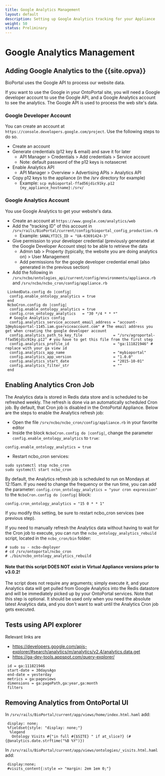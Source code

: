 ```yaml
---
title: Google Analytics Management
layout: default
description: Setting up Google Analytics tracking for your Appliance
weight: 50
status: Preliminary
---
```


# Google Analytics Management

## Adding Google Analytics to the {{site.opva}}

BioPortal uses the Google API to process our website data. 

If you want to use the Google in your OntoPortal site,
you will need a Google developer account to use the Google API,
and a Google Analytics account to see the analytics.
The Google API is used to process the web site's data.

### Google Developer Account

You can create an account at `https://console.developers.google.com/project`.
Use the following steps to do so.

* Create an account
* Generate credentials (p12 key & email) and save it for later
  * API Manager > Credentials > Add credentials > Service account
  * Note: default password of the p12 keys is notasecret
* Enable Analytics API
  * API Manager > Overview > Advertising APIs > Analytics API
* Copy p12 keys to the appliance (in the /srv directory for example)
  * Example: `scp mybioportal-ffad56jdic91ky.p12 {my_appliance_hostname}:/srv/`

### Google Analytics Account

You use Google Analytics to get your website's data. 

* Create an account at `https://www.google.com/analytics/web`
* Add the "tracking ID" of this account in `/srv/rails/BioPortal/current/config/bioportal_config_production.rb`
  * Example: `$ANALYTICS_ID = "UA-63691424-3"`
* Give permission to your developer credential (previously generated at the Google Developer Account step) to be able to retrieve the data
  * Admin tab > Property (typically, the website you are doing analytics on) > User Management
  * Add permissions for the google developer credential email (also generated in the previous section)
* Add the following in `/srv/ncbo/ontologies_api/current/config/environments/appliance.rb` and `/srv/ncbo/ncbo_cron/config/appliance.rb`

```
 LinkedData.config do |config|
  config.enable_ontology_analytics = true
 end
 NcboCron.config do |config|
  config.enable_ontology_analytics = true
  config.cron_ontology_analytics   = "30 */4 * * *"
  # Google Analytics config
  config.analytics_service_account_email_address = "account-1@mybioportal-1145.iam.gserviceaccount.com" # The email address you get when creating the google developer account
  config.analytics_path_to_key_file              = "/srv/agroportal-ffad56jdic91ky.p12" # you have to get this file from the first step
  config.analytics_profile_id                    = "ga:111821946" # replace with your ga view id
  config.analytics_app_name                      = "mybioportal"
  config.analytics_app_version                   = "1.0.0"
  config.analytics_start_date                    = "2015-10-01"
  config.analytics_filter_str                    = ""
 end
 ```

## Enabling Analytics Cron Job

The Analytics data is stored in Redis data store and is scheduled to be refreshed weekly. The refresh is done via an automatically scheduled Cron job. By default, that Cron job is disabled in the OntoPortal Appliance. Below are the steps to enable the Analytics refresh job: 

* Open the file `/srv/ncbo/ncbo_cron/config/appliance.rb` in your favorite editor
* Inside the block `NcboCron.config do |config|`, change the parameter `config.enable_ontology_analytics` to `true`:
```
config.enable_ontology_analytics = true
```
* Restart ncbo_cron services:
```
sudo systemctl stop ncbo_cron
sudo systemctl start ncbo_cron
```
By default, the Analytics refresh job is scheduled to run on Mondays at 12:15am. If you need to change the frequency or the run time, you can add the parameter: `config.cron_ontology_analytics = "your cron expression"` to the `NcboCron.config do |config|` block:
```
config.cron_ontology_analytics = "15 0 * * 1"
```

If you modify this setting, be sure to restart ncbo_cron services (see previous step).

If you need to manually refresh the Analytics data without having to wait for the Cron job to execute, you can run the `ncbo_ontology_analytics_rebuild` script, located in the `ncbo_cron/bin` folder:
```
# sudo su - ncbo-deployer
# cd /srv/ontoportal/ncbo_cron
# ./bin/ncbo_ontology_analytics_rebuild
```

#### Note that this script DOES NOT exist in Virtual Appliance versions prior to v3.0.2! 

The script does not require any arguments; simply execute it, and your Analytics data will get pulled from Google Analytics into the Redis datastore and will be immediately picked up by your OntoPortal services. Note that this step is optional. It should be used only when you need the absolute latest Analytics data, and you don't want to wait until the Analytics Cron job gets executed.

## Tests using API explorer

Relevant links are
* https://developers.google.com/apis-explorer/#search/analytics/m/analytics/v2.4/analytics.data.get
* https://ga-dev-tools.appspot.com/query-explorer/

```
 id = ga:111821946
 start-date = 30daysAgo
 end-date = yesterday
 metrics = ga:pageviews
 dimensions = ga:pagePath,ga:year,ga:month
 filters
```

## Removing Analytics from OntoPortal UI

In `/srv/rails/BioPortal/current/app/views/home/index.html.haml` add:

```
 display: none;
 %fieldset{style: "display: none;"}
  %legend
   Ontology Visits #{"in full #{$SITE} " if at_slice?} (#{@analytics.date.strftime("%B %Y")})
```

In `/srv/rails/BioPortal/current/app/views/ontologies/_visits.html.haml` add:

```
 display:none;
 #visits_content{:style => "margin: 2em 1em 0;"}
 ```
